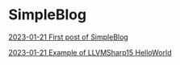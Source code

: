 # SimpleBlog

[2023-01-21 First post of SimpleBlog](post/2023-01-21-First-post-of-SimpleBlog.md)

[2023-01-21 Example of LLVMSharp15 HelloWorld](post/2023-01-21-Example-of-LLVMSharp15-HelloWorld.md)

